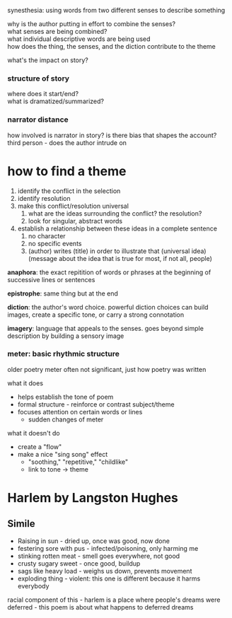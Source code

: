 synesthesia: using words from two different senses to describe something

why is the author putting in effort to combine the senses?  
what senses are being combined?  
what individual descriptive words are being used  
how does the thing, the senses, and the diction contribute to the theme

what's the impact on story?

### structure of story
where does it start/end?  
what is dramatized/summarized?

### narrator distance
how involved is narrator in story?
is there bias that shapes the account?
third person - does the author intrude on

# how to find a theme
1. identify the conflict in the selection
2. identify resolution
3. make this conflict/resolution universal
   1. what are the ideas surrounding the conflict? the resolution?
   2. look for singular, abstract words
4. establish a relationship between these ideas in a complete sentence
   1. no character
   2. no specific events
   3. (author) writes (title) in order to illustrate that (universal idea) (message about the idea that is true for most, if not all, people)

**anaphora**: the exact repitition of words or phrases at the beginning of successive lines or sentences

**epistrophe**: same thing but at the end

**diction**: the author's word choice. powerful diction choices can build images, create a specific tone, or carry a strong connotation

**imagery**: language that appeals to the senses. goes beyond simple description by building a sensory image

### meter: basic rhythmic structure
older poetry meter often not significant, just how poetry was written

what it does
* helps establish the tone of poem
* formal structure - reinforce or contrast subject/theme
* focuses attention on certain words or lines
  * sudden changes of meter

what it doesn't do
* create a "flow"
* make a nice "sing song" effect
  * "soothing," "repetitive," "childlike"
  * link to tone -> theme

# Harlem by Langston Hughes
## Simile
* Raising in sun - dried up, once was good, now done
* festering sore with pus - infected/poisoning, only harming me
* stinking rotten meat - smell goes everywhere, not good
* crusty sugary sweet - once good, buildup
* sags like heavy load - weighs us down, prevents movement
* exploding thing - violent: this one is different because it harms everybody

racial component of this - harlem is a place where people's dreams were deferred - this poem is about what happens to deferred dreams